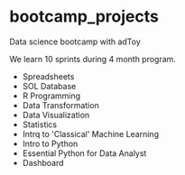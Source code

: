 # bootcamp_projects
Data science bootcamp with adToy

We learn 10 sprints during 4 month program.
- Spreadsheets
- SOL Database
- R Programming
- Data Transformation
- Data Visualization
- Statistics
- Intrq to 'Classical' Machine Learning
- Intro to Python
- Essential Python for Data Analyst
- Dashboard
